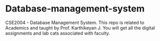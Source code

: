 # Database-management-system
CSE2004 - Database Management System. This repo is related to Academics and taught by Prof. Karthikeyan J. You will get all the digital assignments and lab cats associated with faculty.
